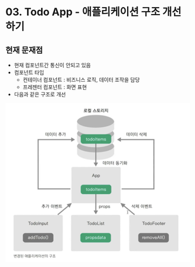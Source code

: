# 03. Todo App - 애플리케이션 구조 개선하기

## 현재 문재점

- 현재 컴포넌트간 통신이 안되고 있음
- 컴포넌트 타입
  - 컨테이너 컴포넌트 : 비즈니스 로직, 데이터 조작을 담당
  - 프레젠터 컴포넌트 : 화면 표현
- 다음과 같은 구조로 개선

![목표 다이어그램 이미지](./images/03-target.png)

